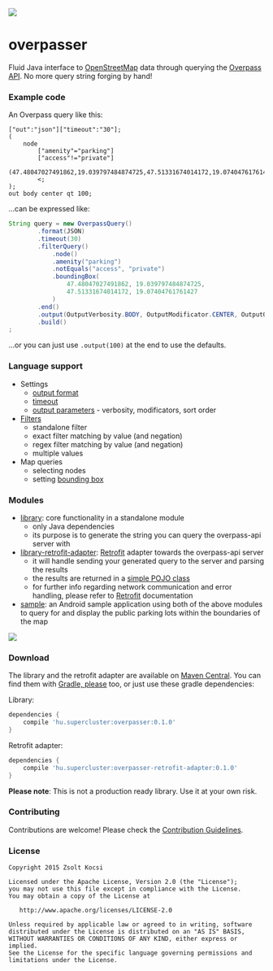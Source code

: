 ![](https://travis-ci.org/zsoltk/overpasser.svg?branch=master)

# overpasser
Fluid Java interface to [OpenStreetMap](https://www.openstreetmap.org/) data through querying the [Overpass API](http://wiki.openstreetmap.org/wiki/Overpass_API). No more query string forging by hand!

### Example code
An Overpass query like this:
```
["out":"json"]["timeout":"30"];
(
    node
        ["amenity"="parking"]
        ["access"!="private"]
        (47.48047027491862,19.039797484874725,47.51331674014172,19.07404761761427);
        <;
);
out body center qt 100;
```

...can be expressed like:
```java
String query = new OverpassQuery()
        .format(JSON)
        .timeout(30)
        .filterQuery()
            .node()
            .amenity("parking")
            .notEquals("access", "private")
            .boundingBox(
                47.48047027491862, 19.039797484874725,
                47.51331674014172, 19.07404761761427
            )
        .end()
        .output(OutputVerbosity.BODY, OutputModificator.CENTER, OutputOrder.QT, 100)
        .build()
;
```

...or you can just use ```.output(100)``` at the end to use the defaults.

### Language support
* Settings
  * [output format](http://wiki.openstreetmap.org/wiki/Overpass_API/Overpass_QL#Output_Format_.28out.29)
  * [timeout](http://wiki.openstreetmap.org/wiki/Overpass_API/Overpass_QL#timeout)
  * [output parameters](http://wiki.openstreetmap.org/wiki/Overpass_API/Overpass_QL#Print_.28out.29) - verbosity, modificators, sort order
* [Filters](http://wiki.openstreetmap.org/wiki/Overpass_API/Overpass_QL#Filters)
  * standalone filter 
  * exact filter matching by value (and negation)
  * regex filter matching by value (and negation)
  * multiple values
* Map queries
  * selecting nodes
  * setting [bounding box](http://wiki.openstreetmap.org/wiki/Overpass_API/Overpass_QL#Bounding_box)
  
### Modules
* [library](https://github.com/zsoltk/overpasser/tree/master/library): core functionality in a standalone module 
  * only Java dependencies
  * its purpose is to generate the string you can query the overpass-api server with
* [library-retrofit-adapter](https://github.com/zsoltk/overpasser/tree/master/library-retrofit-adapter): [Retrofit](http://square.github.io/retrofit/) adapter towards the overpass-api server
  * it will handle sending your generated query to the server and parsing the results
  * the results are returned in a [simple POJO class](https://github.com/zsoltk/overpasser/blob/master/library-retrofit-adapter/src/main/java/hu/supercluster/overpasser/adapter/OverpassQueryResult.java)
  * for further info regarding network communication and error handling, please refer to [Retrofit](http://square.github.io/retrofit/) documentation
* [sample](https://github.com/zsoltk/overpasser/tree/master/sample): an Android sample application using both of the above modules to query for and display the public parking lots within the boundaries of the map

![](http://imgur.com/A4TGjjx.png)

### Download

The library and the retrofit adapter are available on [Maven Central](http://search.maven.org/#search%7Cga%7C1%7Coverpasser). You can find them with [Gradle, please](http://gradleplease.appspot.com/#overpasser) too, or just use these gradle dependencies:

Library:
```groovy
dependencies {
    compile 'hu.supercluster:overpasser:0.1.0'
}
```
  
Retrofit adapter:
```groovy
dependencies {
    compile 'hu.supercluster:overpasser-retrofit-adapter:0.1.0'
}
```

**Please note**: This is not a production ready library. Use it at your own risk.

### Contributing

Contributions are welcome! Please check the [Contribution Guidelines](CONTRIBUTING.md).

### License

    Copyright 2015 Zsolt Kocsi

    Licensed under the Apache License, Version 2.0 (the "License");
    you may not use this file except in compliance with the License.
    You may obtain a copy of the License at

       http://www.apache.org/licenses/LICENSE-2.0

    Unless required by applicable law or agreed to in writing, software
    distributed under the License is distributed on an "AS IS" BASIS,
    WITHOUT WARRANTIES OR CONDITIONS OF ANY KIND, either express or implied.
    See the License for the specific language governing permissions and
    limitations under the License.
